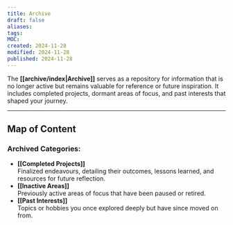 ```yaml
---
title: Archive
draft: false
aliases: 
tags: 
MOC: 
created: 2024-11-28
modified: 2024-11-28
published: 2024-11-28
---
```

The **[[archive/index|Archive]]** serves as a repository for information that is no longer active but remains valuable for reference or future inspiration. It includes completed projects, dormant areas of focus, and past interests that shaped your journey.

---

## Map of Content

### Archived Categories:

- **[[Completed Projects]]**  
    Finalized endeavours, detailing their outcomes, lessons learned, and resources for future reflection.
- **[[Inactive Areas]]**  
    Previously active areas of focus that have been paused or retired.
- **[[Past Interests]]**  
    Topics or hobbies you once explored deeply but have since moved on from.